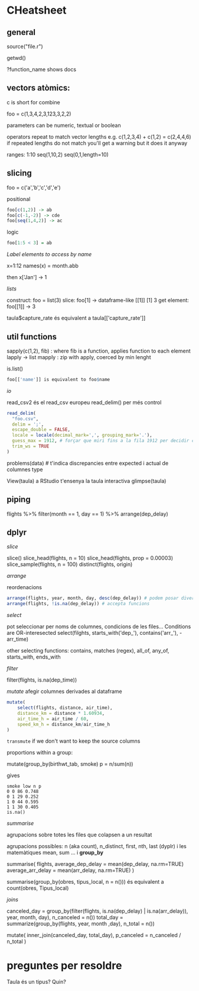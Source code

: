 
CHeatsheet
==========

general
-------
source("file.r")

getwd()

?function_name shows docs

vectors atòmics:
----------------
c is short for combine

foo = c(1,3,4,2,3,123,3,2,2)

parameters can be numeric, textual or boolean

operators repeat to match vector lengths e.g. c(1,2,3,4) + c(1,2) = c(2,4,4,6)
if repeated lengths do not match you'll get a warning but it does it anyway

ranges:
1:10
seq(1,10,2)
seq(0,1,length=10)

slicing
-------
foo = c('a','b','c','d','e')

positional
```r
foo[c(1,2)] -> ab
foo[c(-1,-2)] -> cde
foo[seq(1,4,2)] -> ac
```

logic
```r
foo[1:5 < 3] = ab
```

_Label elements to access by name_

x=1:12
names(x) = month.abb

then
x['Jan'] -> 1

_lists_

construct: foo = list(3)
slice: foo[1] -> dataframe-like  [[1]] [1] 3
get element: foo[[1]] -> 3

taula$capture_rate és equivalent a taula[['capture_rate']]

util functions
---------------

sapply(c(1,2), fib) : where fib is a function, applies function to each element
lapply -> list
mapply : zip with apply, coerced by min lenght

is.list()

```r
foo[['name']] is equivalent to foo$name
```

_io_

read_csv2 és el read_csv europeu
read_delim() per més control

```r
read_delim(
  "foo.csv",
  delim = ';',
  escape_double = FALSE,
  locale = locale(decimal_mark=',', grouping_mark='.'),
  guess_max = 1912, # forçar que miri fins a la fila 1912 per decidir column type
  trim_ws = TRUE
)
```

problems(data) # t'indica discrepancies entre expected i actual de columnes type

View(taula) a RStudio t'ensenya la taula interactiva
glimpse(taula)


piping
------

flights %>%
  filter(month == 1, day == 1) %>%
  arrange(dep_delay)

dplyr
-----

_slice_

slice()
slice_head(flights, n = 10)
slice_head(flights, prop = 0.00003)
slice_sample(flights, n = 100)
distinct(flights, origin)

_arrange_

reordenacions

```r
arrange(flights, year, month, day, desc(dep_delay)) # podem posar diversos criteris un després de l'altre
arrange(flights, !is.na(dep_delay)) # accepta funcions
```

_select_

pot seleccionar per noms de columnes, condicions de les files... Conditions are OR-interesected
select(filghts, starts_with('dep_'), contains('arr_'), -arr_time)

other selecting functions:
contains, matches (regex), all_of, any_of, starts_with, ends_with

_filter_

filter(flights, is.na(dep_time))

_mutate_
afegir columnes derivades al dataframe

```r
mutate(
    select(flights, distance, air_time),
    distance_km = distance * 1.60934,
    air_time_h = air_time / 60,
    speed_km_h = distance_km/air_time_h
)
```

`transmute` if we don't want to keep the source columns

proportions within a group:

mutate(group_by(birthwt_tab, smoke) p = n/sum(n))

gives

```
smoke low n p
0 0 86 0.748
0 1 29 0.252
1 0 44 0.595
1 1 30 0.405
is.na()
```

_summarise_

agrupacions sobre totes les files que colapsen a un resultat

agrupacions possibles: n (aka count), n_distinct, first, nth, last (dyplr) i les matemàtiques mean, sum ...
i **group_by**


summarise(
    flights,
    average_dep_delay = mean(dep_delay, na.rm=TRUE)
    average_arr_delay = mean(arr_delay, na.rm=TRUE)
)

summarise(group_by(obres, tipus_local, n = n())) és equivalent a count(obres, Tipus_local)

_joins_

canceled_day = group_by(filter(flights, is.na(dep_delay) | is.na(arr_delay)), year, month, day), n_canceled = n())
total_day = summarize(group_by(flights, year, month ,day), n_total = n())

mutate(
    inner_join(canceled_day, total_day),
    p_canceled = n_canceled / n_total
)

preguntes per resoldre
======================

Taula és un tipus? Quin?
